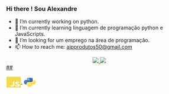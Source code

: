 ### Hi there ! Sou Alexandre
- 🔭 I’m currently working on  python.
- 🌱 I’m currently learning linguagem de programação python e JavaScripts.
- 🤔 I’m looking for  um emprego na área de programação.
- 📫 How to reach me: ajpprodutos50@gmail.com

<div align="center">
  <a href="https://github.com/Alexandre-Peres">
  <img height="150em" src="https://github-readme-stats.vercel.app/api?username=Alexandre-peres&show_icons=false&theme=blue-green&include_all_commits=true&count_private=true"/>
  <img height="150em" src="https://github-readme-stats.vercel.app/api/top-langs/?username=Alexandre-peres&layout=compact&langs_count=7&theme=blue-green"/>
</div>
##
  <div style="display: inline_block"><br>
  <img align="center" alt="Alexandre-Js" height="30" width="40" src="https://raw.githubusercontent.com/devicons/devicon/master/icons/javascript/javascript-plain.svg">
  <img align="center" alt="Alexandre-Python" height="30" width="40" src="https://raw.githubusercontent.com/devicons/devicon/master/icons/python/python-original.svg">
  
</div>
  
